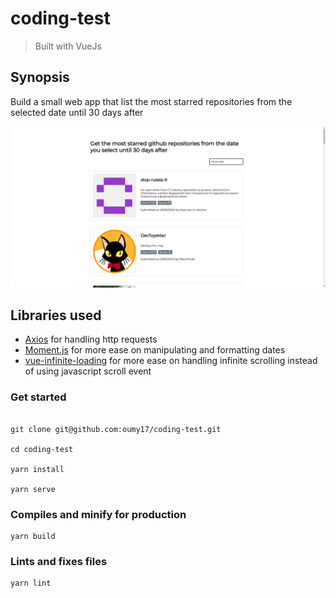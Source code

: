 # coding-test
> Built with VueJs

## Synopsis

Build a small web app that list the most starred repositories from the selected date until 30 days after
 
![List of repositories screenshot](screenshot.png)

## Libraries used
- [Axios](https://github.com/axios/axios) for handling http requests
- [Moment.js](https://github.com/moment/moment) for more ease on manipulating and formatting dates
- [vue-infinite-loading](https://github.com/PeachScript/vue-infinite-loading) for more ease on handling infinite scrolling instead of using javascript scroll event

### Get started
``` 

git clone git@github.com:oumy17/coding-test.git

cd coding-test

yarn install

yarn serve 

```
### Compiles and minify for production
```
yarn build
```


### Lints and fixes files
```
yarn lint
```

